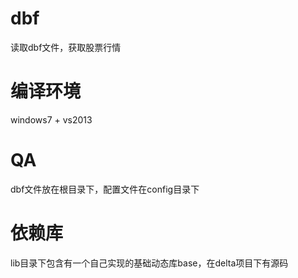 # dbf
读取dbf文件，获取股票行情

# 编译环境
windows7 + vs2013

# QA
dbf文件放在根目录下，配置文件在config目录下

# 依赖库
lib目录下包含有一个自己实现的基础动态库base，在delta项目下有源码